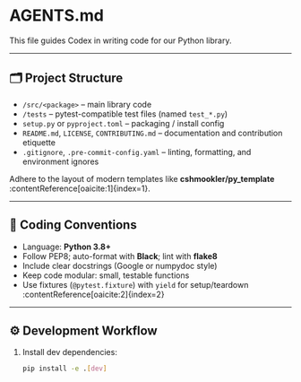 # AGENTS.md

This file guides Codex in writing code for our Python library.

---

## 🗂️ Project Structure

- `/src/<package>` – main library code  
- `/tests` – pytest-compatible test files (named `test_*.py`)  
- `setup.py` or `pyproject.toml` – packaging / install config  
- `README.md`, `LICENSE`, `CONTRIBUTING.md` – documentation and contribution etiquette  
- `.gitignore`, `.pre-commit-config.yaml` – linting, formatting, and environment ignores  

Adhere to the layout of modern templates like **cshmookler/py_template** :contentReference[oaicite:1]{index=1}.

---

## 🧹 Coding Conventions

- Language: **Python 3.8+**
- Follow PEP8; auto-format with **Black**; lint with **flake8**
- Include clear docstrings (Google or numpydoc style)
- Keep code modular: small, testable functions
- Use fixtures (`@pytest.fixture`) with `yield` for setup/teardown :contentReference[oaicite:2]{index=2}

---

## ⚙️ Development Workflow

1. Install dev dependencies:
   ```bash
   pip install -e .[dev]   
   ```
